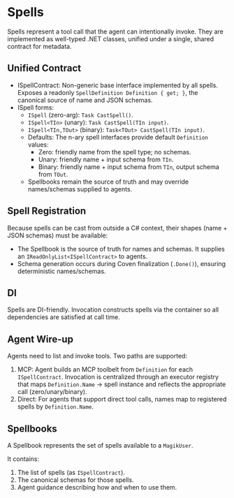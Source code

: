 # Spells

Spells represent a tool call that the agent can intentionally invoke. They are implemented as well-typed .NET classes, unified under a single, shared contract for metadata.

## Unified Contract
- ISpellContract: Non-generic base interface implemented by all spells. Exposes a readonly `SpellDefinition Definition { get; }`, the canonical source of name and JSON schemas.
- ISpell forms:
  - `ISpell` (zero-arg): `Task CastSpell()`.
  - `ISpell<TIn>` (unary): `Task CastSpell(TIn input)`.
  - `ISpell<TIn,TOut>` (binary): `Task<TOut> CastSpell(TIn input)`.
  - Defaults: The n-ary spell interfaces provide default `Definition` values:
    - Zero: friendly name from the spell type; no schemas.
    - Unary: friendly name + input schema from `TIn`.
    - Binary: friendly name + input schema from `TIn`, output schema from `TOut`.
  - Spellbooks remain the source of truth and may override names/schemas supplied to agents.

## Spell Registration
Because spells can be cast from outside a C# context, their shapes (name + JSON schemas) must be available:
- The Spellbook is the source of truth for names and schemas. It supplies an `IReadOnlyList<ISpellContract>` to agents.
- Schema generation occurs during Coven finalization (`.Done()`), ensuring deterministic names/schemas.

## DI
Spells are DI-friendly. Invocation constructs spells via the container so all dependencies are satisfied at call time.

## Agent Wire-up
Agents need to list and invoke tools. Two paths are supported:
1. MCP: Agent builds an MCP toolbelt from `Definition` for each `ISpellContract`. Invocation is centralized through an executor registry that maps `Definition.Name` → spell instance and reflects the appropriate call (zero/unary/binary).
2. Direct: For agents that support direct tool calls, names map to registered spells by `Definition.Name`.

## Spellbooks
A Spellbook represents the set of spells available to a `MagikUser`.

It contains:
1. The list of spells (as `ISpellContract`).
2. The canonical schemas for those spells.
3. Agent guidance describing how and when to use them.
